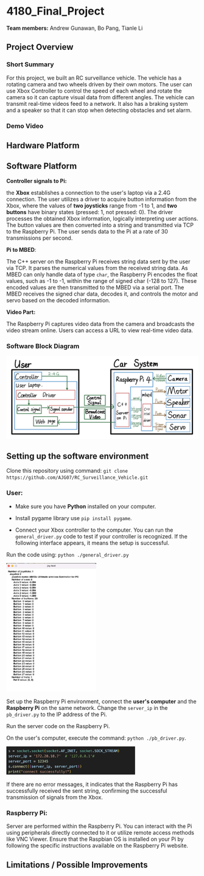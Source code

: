 # 4180_Final_Project
**Team members:** Andrew Gunawan, Bo Pang, Tianle Li
## Project Overview
### Short Summary
For this project, we built an RC surveillance vehicle. The vehicle has a rotating camera and two wheels driven by their own motors. The user can use Xbox Controller to control the speed of each wheel and rotate the camera so it can capture visual data from different angles. The vehicle can transmit real-time videos feed to a network. It also has a braking system and a speaker so that it can stop when detecting obstacles and set alarm.
### Demo Video
## Hardware Platform
## Software Platform

**Controller signals to Pi:**

the **Xbox** establishes a connection to the user's laptop via a 2.4G connection. The user utilizes a driver to acquire button information from the Xbox, where the values of **two joysticks** range from -1 to 1, and **two buttons** have binary states (pressed: 1, not pressed: 0). The driver processes the obtained Xbox information, logically interpreting user actions. The button values are then converted into a string and transmitted via TCP to the Raspberry Pi. The user sends data to the Pi at a rate of 30 transmissions per second.

**Pi to MBED**:

The C++ server on the Raspberry Pi receives string data sent by the user via TCP. It parses the numerical values from the received string data. As MBED can only handle data of type `char`, the Raspberry Pi encodes the float values, such as -1 to -1, within the range of signed char (-128 to 127). These encoded values are then transmitted to the MBED via a serial port. The MBED receives the signed char data, decodes it, and controls the motor and servo based on the decoded information.

**Video Part:**

The Raspberry Pi captures video data from the camera and broadcasts the video stream online. Users can access a URL to view real-time video data.

### Software Block Diagram

![](./Pictures/software.jpg)

## Setting up the software environment

Clone this repository using command: `git clone https://github.com/AJG07/RC_Surveillance_Vehicle.git`

### User: 

* Make sure you have **Python** installed on your computer. 

* Install pygame library use `pip install pygame`.

* Connect your Xbox controller to the computer. You can run the `general_driver.py` code to test if your controller is recognized. If the following interface appears, it means the setup is successful.

Run the code using: `python ./general_driver.py`

<img src="./Pictures/joy.png" style="zoom:33%;" />

Set up the Raspberry Pi environment, connect the **user's computer** and the **Raspberry Pi** on the same network. Change the `server_ip` in the `pb_driver.py` to the IP address of the Pi.

Run the server code on the Raspberry Pi.

On the user's computer, execute the command: `python ./pb_driver.py`.

<img src="./Pictures/ip.png" style="zoom:33%;" />

If there are no error messages, it indicates that the Raspberry Pi has successfully received the sent string, confirming the successful transmission of signals from the Xbox.

### Raspberry Pi:



Server are performed within the Raspberry Pi. You can interact with the Pi using peripherals directly connected to it or utilize remote access methods like VNC Viewer. Ensure that the Raspbian OS is installed on your Pi by following the specific instructions available on the Raspberry Pi website.



## Limitations / Possible Improvements

